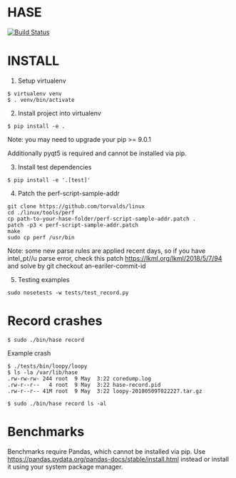 # HASE

[![Build Status](https://travis-ci.org/hase-project/hase.svg?branch=master)](https://travis-ci.org/hase-project/hase)

# INSTALL

1. Setup virtualenv

```console
$ virtualenv venv
$ . venv/bin/activate
```

2. Install project into virtualenv

```console
$ pip install -e .
```

Note: you may need to upgrade your pip >= 9.0.1

Additionally pyqt5 is required and cannot be installed via pip. 

3. Install test dependencies

```console
$ pip install -e '.[test]'
```

4. Patch the perf-script-sample-addr

```console
git clone https://github.com/torvalds/linux
cd ./linux/tools/perf
cp path-to-your-hase-folder/perf-script-sample-addr.patch .
patch -p3 < perf-script-sample-addr.patch
make
sudo cp perf /usr/bin
```

Note: some new parse rules are applied recent days, so if you have intel_pt//u parse error, check this patch https://lkml.org/lkml/2018/5/7/94 and solve by git checkout an-eariler-commit-id


5. Testing examples


```console
sudo nosetests -w tests/test_record.py
```

# Record crashes

```console
$ sudo ./bin/hase record
```

Example crash

```console
$ ./tests/bin/loopy/loopy
$ ls -la /var/lib/hase
.rw-rw-rw- 244 root  9 May  3:22 coredump.log
.rw-r--r--   4 root  9 May  3:22 hase-record.pid
.rw-r--r-- 41M root  9 May  3:22 loopy-20180509T022227.tar.gz
```

```console
$ sudo ./bin/hase record ls -al
```

# Benchmarks

Benchmarks require Pandas, which cannot be installed via pip.
Use https://pandas.pydata.org/pandas-docs/stable/install.html instead or install
it using your system package manager.
